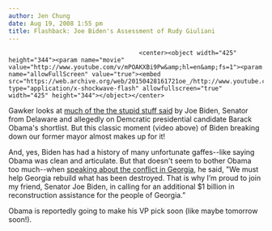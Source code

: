 ```yaml
---
author: Jen Chung
date: Aug 19, 2008 1:55 pm
title: Flashback: Joe Biden's Assessment of Rudy Giuliani
---
```


	
										<center><object width="425" height="344"><param name="movie" value="http://www.youtube.com/v/mPOAKXBi9Pw&amp;hl=en&amp;fs=1"><param name="allowFullScreen" value="true"><embed src="https://web.archive.org/web/20150428161721oe_/http://www.youtube.com/v/mPOAKXBi9Pw&amp;hl=en&amp;fs=1" type="application/x-shockwave-flash" allowfullscreen="true" width="425" height="344"></object></center>

<p>Gawker looks at <a href="https://web.archive.org/web/20150428161721/http://gawker.com/5038900/meet-joe-biden-future-vice-president-of-saying-stupid-things-in-public">much of the the stupid stuff said</a> by Joe Biden, Senator from Delaware and allegedly on Demcratic presidential candidate Barack Obama&apos;s shortlist.  But this classic moment (video above) of Biden breaking down our former mayor almost makes up for it!</p>

<p>And, yes, Biden has had a history of many unfortunate gaffes--like saying Obama was clean and articulate.  But that doesn&apos;t seem to bother Obama too much--when <a href="https://web.archive.org/web/20150428161721/http://www.cbsnews.com/blogs/2008/08/19/politics/fromtheroad/entry4362334.shtml">speaking about the conflict in Georgia</a>, he said, &quot;We must help Georgia rebuild what has been destroyed. That is why I&#x2019;m proud to join my friend, Senator Joe Biden, in calling for an additional $1 billion in reconstruction assistance for the people of Georgia.&#x201D;</p>

<p>Obama is reportedly going to make his VP pick soon (like maybe tomorrow soon!). </p>					
										
									
				